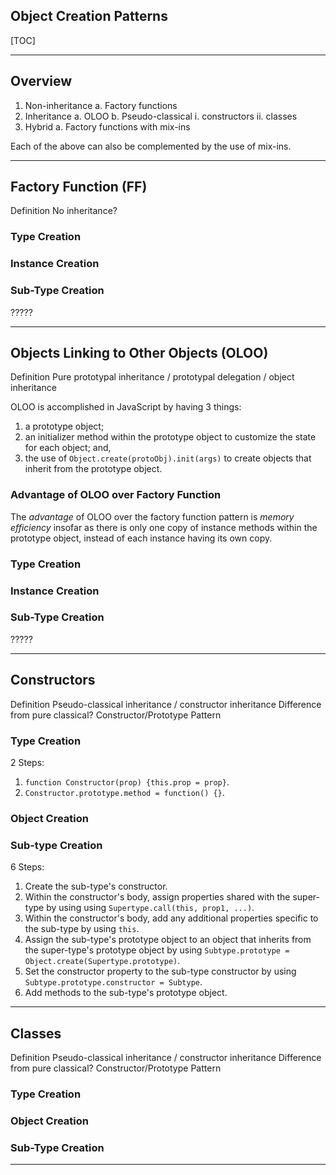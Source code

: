 ## Object Creation Patterns

[TOC]

---

## Overview

1. Non-inheritance
   a. Factory functions
2. Inheritance
   a. OLOO
   b. Pseudo-classical
      i.  constructors
      ii. classes
3. Hybrid
   a. Factory functions with mix-ins

Each of the above can also be complemented by the use of mix-ins.

---

## Factory Function (FF)

Definition
No inheritance?

### Type Creation

### Instance Creation

### Sub-Type Creation

?????

---

## Objects Linking to Other Objects (OLOO)

Definition
Pure prototypal inheritance / prototypal delegation / object inheritance

OLOO is accomplished in JavaScript by having 3 things:

1. a prototype object;
2. an initializer method within the prototype object to customize the state for each object; and,
3. the use of `Object.create(protoObj).init(args)` to create objects that inherit from the prototype object.

### Advantage of OLOO over Factory Function

The *advantage* of OLOO over the factory function pattern is *memory efficiency* insofar as there is only one copy of instance methods within the prototype object, instead of each instance having its own copy.

### Type Creation

### Instance Creation

### Sub-Type Creation

?????

---

## Constructors

Definition
Pseudo-classical inheritance / constructor inheritance
Difference from pure classical?
Constructor/Prototype Pattern

### Type Creation

2 Steps:

1. `function Constructor(prop) {this.prop = prop}`.
2. `Constructor.prototype.method = function() {}`.

### Object Creation

### Sub-type Creation

6 Steps:

1. Create the sub-type's constructor.
2. Within the constructor's body, assign properties shared with the super-type by using using `Supertype.call(this, prop1, ...)`.
3. Within the constructor's body, add any additional properties specific to the sub-type by using `this`.
4. Assign the sub-type's prototype object to an object that inherits from the super-type's prototype object by using `Subtype.prototype = Object.create(Supertype.prototype)`.
5. Set the constructor property to the sub-type constructor by using `Subtype.prototype.constructor = Subtype`.
6. Add methods to the sub-type's prototype object.

---

## Classes

Definition
Pseudo-classical inheritance / constructor inheritance
Difference from pure classical?
Constructor/Prototype Pattern

### Type Creation

### Object Creation

### Sub-Type Creation

---
